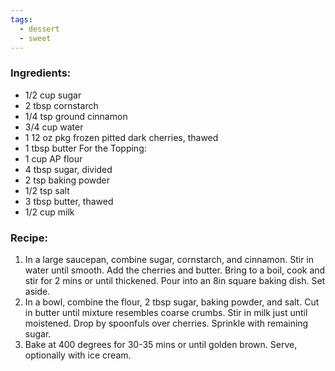 ```yaml
---
tags:
  - dessert
  - sweet
---
```

### Ingredients:
- 1/2 cup sugar
- 2 tbsp cornstarch
- 1/4 tsp ground cinnamon
- 3/4 cup water
- 1 12 oz pkg frozen pitted dark cherries, thawed
- 1 tbsp butter
For the Topping:
- 1 cup AP flour
- 4 tbsp sugar, divided
- 2 tsp baking powder
- 1/2 tsp salt
- 3 tbsp butter, thawed
- 1/2 cup milk

### Recipe:
1. In a large saucepan, combine sugar, cornstarch, and cinnamon. Stir in water until smooth. Add the cherries and butter. Bring to a boil, cook and stir for 2 mins or until thickened. Pour into an 8in square baking dish. Set aside.
2. In a bowl, combine the flour, 2 tbsp sugar, baking powder, and salt. Cut in butter until mixture resembles coarse crumbs. Stir in milk just until moistened. Drop by spoonfuls over cherries. Sprinkle with remaining sugar.
3. Bake at 400 degrees for 30-35 mins or until golden brown. Serve, optionally with ice cream.